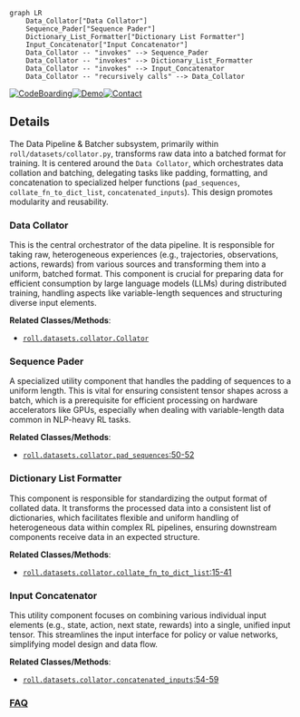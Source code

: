 ```mermaid
graph LR
    Data_Collator["Data Collator"]
    Sequence_Pader["Sequence Pader"]
    Dictionary_List_Formatter["Dictionary List Formatter"]
    Input_Concatenator["Input Concatenator"]
    Data_Collator -- "invokes" --> Sequence_Pader
    Data_Collator -- "invokes" --> Dictionary_List_Formatter
    Data_Collator -- "invokes" --> Input_Concatenator
    Data_Collator -- "recursively calls" --> Data_Collator
```

[![CodeBoarding](https://img.shields.io/badge/Generated%20by-CodeBoarding-9cf?style=flat-square)](https://github.com/CodeBoarding/GeneratedOnBoardings)[![Demo](https://img.shields.io/badge/Try%20our-Demo-blue?style=flat-square)](https://www.codeboarding.org/demo)[![Contact](https://img.shields.io/badge/Contact%20us%20-%20contact@codeboarding.org-lightgrey?style=flat-square)](mailto:contact@codeboarding.org)

## Details

The Data Pipeline & Batcher subsystem, primarily within `roll/datasets/collator.py`, transforms raw data into a batched format for training. It is centered around the `Data Collator`, which orchestrates data collation and batching, delegating tasks like padding, formatting, and concatenation to specialized helper functions (`pad_sequences`, `collate_fn_to_dict_list`, `concatenated_inputs`). This design promotes modularity and reusability.

### Data Collator
This is the central orchestrator of the data pipeline. It is responsible for taking raw, heterogeneous experiences (e.g., trajectories, observations, actions, rewards) from various sources and transforming them into a uniform, batched format. This component is crucial for preparing data for efficient consumption by large language models (LLMs) during distributed training, handling aspects like variable-length sequences and structuring diverse input elements.


**Related Classes/Methods**:

- <a href="https://github.com/alibaba/ROLL/blob/main/roll/datasets/collator.py" target="_blank" rel="noopener noreferrer">`roll.datasets.collator.Collator`</a>


### Sequence Pader
A specialized utility component that handles the padding of sequences to a uniform length. This is vital for ensuring consistent tensor shapes across a batch, which is a prerequisite for efficient processing on hardware accelerators like GPUs, especially when dealing with variable-length data common in NLP-heavy RL tasks.


**Related Classes/Methods**:

- <a href="https://github.com/alibaba/ROLL/blob/main/roll/datasets/collator.py#L50-L52" target="_blank" rel="noopener noreferrer">`roll.datasets.collator.pad_sequences`:50-52</a>


### Dictionary List Formatter
This component is responsible for standardizing the output format of collated data. It transforms the processed data into a consistent list of dictionaries, which facilitates flexible and uniform handling of heterogeneous data within complex RL pipelines, ensuring downstream components receive data in an expected structure.


**Related Classes/Methods**:

- <a href="https://github.com/alibaba/ROLL/blob/main/roll/datasets/collator.py#L15-L41" target="_blank" rel="noopener noreferrer">`roll.datasets.collator.collate_fn_to_dict_list`:15-41</a>


### Input Concatenator
This utility component focuses on combining various individual input elements (e.g., state, action, next state, rewards) into a single, unified input tensor. This streamlines the input interface for policy or value networks, simplifying model design and data flow.


**Related Classes/Methods**:

- <a href="https://github.com/alibaba/ROLL/blob/main/roll/datasets/collator.py#L54-L59" target="_blank" rel="noopener noreferrer">`roll.datasets.collator.concatenated_inputs`:54-59</a>




### [FAQ](https://github.com/CodeBoarding/GeneratedOnBoardings/tree/main?tab=readme-ov-file#faq)